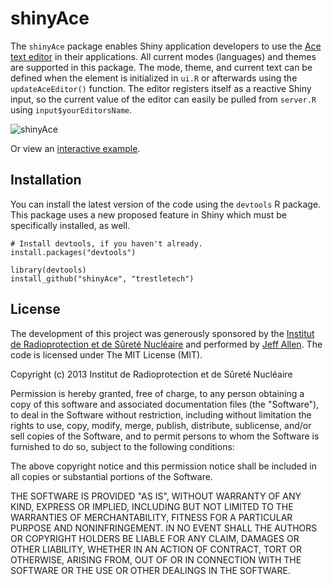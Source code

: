 shinyAce
==========

The `shinyAce` package enables Shiny application developers to use the 
[Ace text editor](http://ace.c9.io/#nav=about) in their applications. All
current modes (languages) and themes are supported in this package. The 
mode, theme, and current text can be defined when the element is initialized 
in `ui.R` or afterwards using the `updateAceEditor()` function. The editor
registers itself as a reactive Shiny input, so the current value of the
editor can easily be pulled from `server.R` using `input$yourEditorsName`.

![shinyAce](http://trestletech.github.io/shinyAce/images/shinyAce.png)

Or view an [interactive example](http://bit.ly/160IgdO).

Installation
------------

You can install the latest version of the code using the `devtools` R package.
This package uses a new proposed feature in Shiny which must be specifically
installed, as well.

```
# Install devtools, if you haven't already.
install.packages("devtools")

library(devtools)
install_github("shinyAce", "trestletech")
```

License
-------

The development of this project was generously sponsored by the [Institut de 
Radioprotection et de Sûreté Nucléaire](http://www.irsn.fr/EN/Pages/home.aspx) 
and performed by [Jeff Allen](http://trestletech.com). The code is
licensed under The MIT License (MIT).

Copyright (c) 2013 Institut de Radioprotection et de Sûreté Nucléaire

Permission is hereby granted, free of charge, to any person obtaining a copy
of this software and associated documentation files (the "Software"), to deal
in the Software without restriction, including without limitation the rights
to use, copy, modify, merge, publish, distribute, sublicense, and/or sell
copies of the Software, and to permit persons to whom the Software is
furnished to do so, subject to the following conditions:

The above copyright notice and this permission notice shall be included in
all copies or substantial portions of the Software.

THE SOFTWARE IS PROVIDED "AS IS", WITHOUT WARRANTY OF ANY KIND, EXPRESS OR
IMPLIED, INCLUDING BUT NOT LIMITED TO THE WARRANTIES OF MERCHANTABILITY,
FITNESS FOR A PARTICULAR PURPOSE AND NONINFRINGEMENT. IN NO EVENT SHALL THE
AUTHORS OR COPYRIGHT HOLDERS BE LIABLE FOR ANY CLAIM, DAMAGES OR OTHER
LIABILITY, WHETHER IN AN ACTION OF CONTRACT, TORT OR OTHERWISE, ARISING FROM,
OUT OF OR IN CONNECTION WITH THE SOFTWARE OR THE USE OR OTHER DEALINGS IN
THE SOFTWARE.
